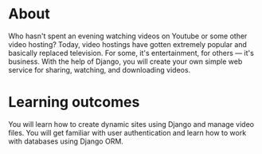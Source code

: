# About


Who hasn't spent an evening watching videos on Youtube or some other video hosting? 
Today, video hostings have gotten extremely popular and basically replaced television. 
For some, it's entertainment, for others — it's business. 
With the help of Django, you will create your own simple web service for sharing, watching, and downloading videos.

# Learning outcomes
You will learn how to create dynamic sites using Django and manage video files. 
You will get familiar with user authentication and learn how to work with databases using Django ORM.
